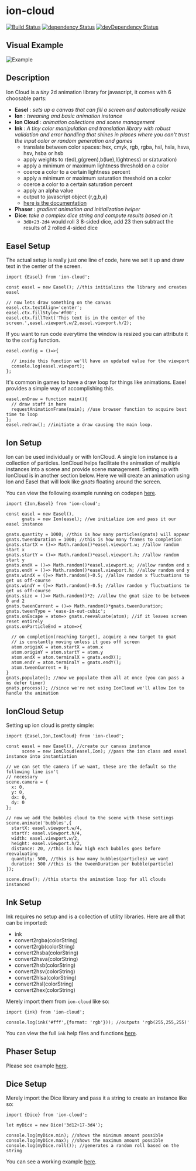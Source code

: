 # ion-cloud
[![Build Status](https://travis-ci.org/NathanielInman/ion-cloud.svg?branch=master)](https://travis-ci.org/NathanielInman/ion-cloud) [![dependency Status](https://david-dm.org/NathanielInman/ion-cloud/status.svg?style=flat)](https://david-dm.org/NathanielInman/ion-cloud) [![devDependency Status](https://david-dm.org/NathanielInman/ion-cloud/dev-status.svg?style=flat)](https://david-dm.org/NathanielInman/ion-cloud#info=devDependencies)

## Visual Example
![Example](https://media.giphy.com/media/1mhjCBjncfr37OiNd1/giphy.gif)

## Description
Ion Cloud is a *tiny* 2d animation library for javascript, it comes with 6 choosable parts:
  - **Easel** : *sets up a canvas that can fill a screen and automatically resize*
  - **Ion** : *tweaning and basic animation instance*
  - **Ion Cloud** : *animation collections and scene management*
  - **Ink** : *A tiny color manipulation and translation library with robust validation and error handling that shines in places where you can't trust the input color or random generation and games*
    - translate between color spaces: hex, cmyk, rgb, rgba, hsl, hsla, hsva, hsv, hsba or hsb
    - apply weights to r(ed),g(green),b(lue),l(ightness) or s(aturation)
    - apply a minimum or maximum lightness threshold on a color
    - coerce a color to a certain lightness percent
    - apply a minimum or maximum saturation threshold on a color
    - coerce a color to a certain saturation percent
    - apply an alpha value
    - output to javascript object {r,g,b,a}
    - [here is the documentation](https://github.com/NathanielInman/ion-cloud/tree/master/src/demo-ink)
  - **Phaser** : *gradient animation and initialization helper*
  - **Dice**: *take a complex dice string and compute results based on it.*
    - `3d8+23-2d4` would roll 3 8-sided dice, add 23 then subtract the results of 2 rolled 4-sided dice

## Easel Setup
The actual setup is really just one line of code, here we set it up and draw text in the center of the screen.
```
import {Easel} from 'ion-cloud';

const easel = new Easel(); //this initializes the library and creates easel

// now lets draw something on the canvas
easel.ctx.textAlign='center';
easel.ctx.fillStyle='#f00';
easel.ctx.fillText('This text is in the center of the screen.',easel.viewport.w/2,easel.viewport.h/2);
```
If you want to run code everytime the window is resized you can attribute it to the `config` function.
```
easel.config = ()=>{

  // inside this function we'll have an updated value for the viewport
  console.log(easel.viewport);
};
```
It's common in games to have a draw loop for things like animations. Easel provides a simple way of accomplishing this.
```
easel.onDraw = function main(){
  // draw stuff in here
  requestAnimationFrame(main); //use browser function to acquire best time to loop
};
easel.redraw(); //initiate a draw causing the main loop.
```

## Ion Setup
Ion can be used individually or with IonCloud. A single Ion instance is a collection of particles. IonCloud helps facilitate the animation of multiple instances into a scene and provide scene management. Setting up with IonCloud is in another section below. Here we will create an animation using Ion and Easel that will look like *gnats* floating around the screen.

You can view the following example running on codepen [here](https://codepen.io/NathanielInman/pen/ogYjwE).
```
import {Ion,Easel} from 'ion-cloud';

const easel = new Easel(),
      gnats = new Ion(easel); //we initialize ion and pass it our easel instance

gnats.quantity = 1000; //this is how many particles(gnats) will appear
gnats.tweenDuration = 1000; //this is how many frames to completion
gnats.startX = ()=> Math.random()*easel.viewport.w; //allow random start x
gnats.startY = ()=> Math.random()*easel.viewport.h; //allow random start y
gnats.endX = ()=> Math.random()*easel.viewport.w; //allow random end x
gnats.endY = ()=> Math.random()*easel.viewport.h; //allow random end y
gnats.windX = ()=> Math.random()-0.5; //allow random x fluctuations to get us off-course
gnats.windY = ()=> Math.random()-0.5; //allow random y fluctuations to get us off-course
gnats.size = ()=> Math.random()*2; //allow the gnat size to be between 0 and 2
gnats.tweenCurrent = ()=> Math.random()*gnats.tweenDuration;
gnats.tweenType = 'ease-in-out-cubic';
gnats.onEscape = atom=> gnats.reevaluate(atom); //if it leaves screen reset entirely
gnats.onParticleEnd = atom=>{

  // on completion(reaching target), acquire a new target to gnat
  // is constantly moving unless it goes off screen
  atom.originX = atom.startX = atom.x
  atom.originY = atom.startY = atom.y
  atom.endX = atom.terminalX = gnats.endX();
  atom.endY = atom.terminalY = gnats.endY();
  atom.tweenCurrent = 0;
}
gnats.populate(); //now we populate them all at once (you can pass a ms defer timer)
gnats.process(); //since we're not using IonCloud we'll allow Ion to handle the animation
```

## IonCloud Setup
Setting up ion cloud is pretty simple:
```
import {Easel,Ion,IonCloud} from 'ion-cloud';

const easel = new Easel(), //create our canvas instance
      scene = new IonCloud(easel,Ion); //pass the ion class and easel instance into instantiation

// we can set the camera if we want, these are the default so the following line isn't
// necessary
scene.camera = {
  x: 0,
  y: 0,
  dx: 0,
  dy: 0
};

// now we add the bubbles cloud to the scene with these settings
scene.animate('bubbles',{
  startX: easel.viewport.w/4,
  startY: easel.viewport.h/4,
  width: easel.viewport.w/2,
  height: easel.viewport.h/2,
  distance: 20, //this is how high each bubbles goes before reevaluating
  quantity: 500, //this is how many bubbles(particles) we want
  duration: 500 //this is the tweenDuration per bubble(particle)
});

scene.draw(); //this starts the animation loop for all clouds instanced
```

## Ink Setup
Ink requires no setup and is a collection of utility libraries. Here are all that can be imported:
  - ink
  - convert2rgba(colorString)
  - convert2rgb(colorString)
  - convert2hsba(colorString)
  - convert2hsva(colorString)
  - convert2hsb(colorString)
  - convert2hsv(colorString)
  - convert2hlsa(colorString)
  - convert2hsl(colorString)
  - convert2hex(colorString)
  
Merely import them from `ion-cloud` like so:
```
import {ink} from 'ion-cloud';

console.log(ink('#fff',{format: 'rgb'})); //outputs 'rgb(255,255,255)'
```
You can view the full `ink` help files and functions [here](https://github.com/NathanielInman/ion-cloud/tree/master/src/demo-ink).

## Phaser Setup
Please see example [here](https://github.com/NathanielInman/ion-cloud/blob/master/src/demo-phaser/src/app/app.js).

## Dice Setup
Merely import the Dice library and pass it a string to create an instance like so:
```
import {Dice} from 'ion-cloud';

let myDice = new Dice('3d12+17-3d4');

console.log(myDice.min); //shows the minimum amount possible
console.log(myDice.max); //shows the maximum amount possible
console.log(myDice.roll()); //generates a random roll based on the string
```
You can see a working example [here](https://github.com/NathanielInman/ion-cloud/blob/master/src/demo-dice/src/app/app.js).
